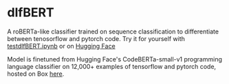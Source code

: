 # dlfBERT

A roBERTa-like classifier trained on sequence classification to differentiate between tenosorflow and pytorch code. Try it for yourself with [testdlfBERT.ipynb](https://github.com/PubChimps/dlfBERT/blob/master/testdlfBERT.ipynb) or on [Hugging Face](https://huggingface.co/PubChimps/dlfBERT)

Model is finetuned from Hugging Face's CodeBERTa-small-v1 programming language classifier on 12,000+ examples of tensorflow and pytorch code, hosted on Box [here](https://ibm.box.com/shared/static/4x5bqo41yuwvvnce1tkx051khi726f11.npy
).
